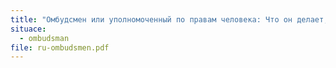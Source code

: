 ```yaml
---
title: "Омбудсмен или уполномоченный по правам человека: Что он делает, а что нет?"
situace:
  - ombudsman
file: ru-ombudsmen.pdf
---
```

